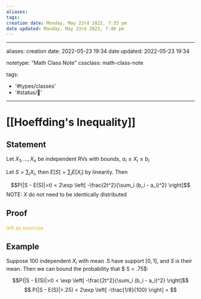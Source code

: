 ```yaml
---
aliases: 
tags: 
creation date: Monday, May 23rd 2022, 7:33 pm
date updated: Monday, May 23rd 2022, 7:40 pm
---
```


---
aliases:
creation date: 2022-05-23 19:34
date updated: 2022-05-23 19:34

notetype: "Math Class Note"
cssclass: math-class-note

tags: 
- '#types/classes'
- '#status/🚧'
---

# [[Hoeffding's Inequality]]

## Statement

Let $X_1, \ldots, X_n$ be independent RVs with bounds, $a_i \leq X_i \leq b_i$ 

Let $S = \sum_i X_i$, then $E[S] = \sum_i E[X_i]$ by linearity. Then

$$P(|S - E(S)|>t) < 2\exp \left[ -\frac{2t^2}{\sum_i (b_i - a_i)^2} \right]$$
NOTE: $X$ do not need to be identically distributed

## Proof
<font color=#F7B801>left as exercise</font>


## Example 
Suppose $100$ independent $X_i$ with mean $.5$ have support $[0,1]$, and $S$ is their mean. Then we can bound the probability that $ S < .75$:

$$P(|S - E(S)|>t) < \exp \left[ -\frac{2t^2}{\sum_i (b_i - a_i)^2} \right]$$
$$ P(|S - E(S)|>.25) < 2\exp \left[ -\frac{1/8}{100} \right] = $$
